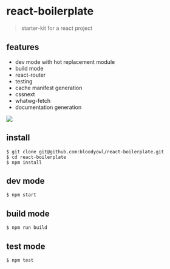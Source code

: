 # react-boilerplate

> starter-kit for a react project

## features

- dev mode with hot replacement module
- build mode
- react-router
- testing
- cache manifest generation
- cssnext
- whatwg-fetch
- documentation generation

![](http://cl.ly/aFjt/Screen%20Shot%202015-03-16%20at%2020.55.34.png)

## install

```console
$ git clone git@github.com:bloodyowl/react-boilerplate.git
$ cd react-boilerplate
$ npm install
```

## dev mode

```console
$ npm start
```

## build mode

```console
$ npm run build
```

## test mode

```console
$ npm test
```
